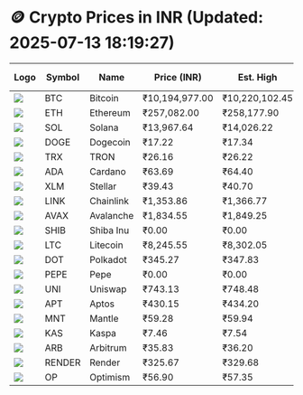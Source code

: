 # 🪙 Crypto Prices in INR (Updated: 2025-07-13 18:19:27)

| Logo | Symbol | Name       | Price (INR) | Est. High | Est. Low | Gross Profit | Fees | Net Profit | ROI % |
|------|--------|------------|-------------|-----------|----------|---------------|------|-------------|--------|
| ![](https://coin-images.coingecko.com/coins/images/1/large/bitcoin.png?1696501400) | BTC    | Bitcoin    | ₹10,194,977.00 | ₹10,220,102.45 | ₹10,169,851.55 | ₹494.12 | ₹200.00 | ₹294.12 | 0.29% |
| ![](https://coin-images.coingecko.com/coins/images/279/large/ethereum.png?1696501628) | ETH    | Ethereum   | ₹257,082.00 | ₹258,177.90 | ₹255,986.10 | ₹856.22 | ₹200.00 | ₹656.22 | 0.66% |
| ![](https://coin-images.coingecko.com/coins/images/4128/large/solana.png?1718769756) | SOL    | Solana     | ₹13,967.64 | ₹14,026.22 | ₹13,909.06 | ₹842.36 | ₹200.00 | ₹642.36 | 0.64% |
| ![](https://coin-images.coingecko.com/coins/images/5/large/dogecoin.png?1696501409) | DOGE   | Dogecoin   | ₹17.22 | ₹17.34 | ₹17.10 | ₹1,350.52 | ₹200.00 | ₹1,150.52 | 1.15% |
| ![](https://coin-images.coingecko.com/coins/images/1094/large/tron-logo.png?1696502193) | TRX    | TRON       | ₹26.16 | ₹26.22 | ₹26.10 | ₹471.29 | ₹200.00 | ₹271.29 | 0.27% |
| ![](https://coin-images.coingecko.com/coins/images/975/large/cardano.png?1696502090) | ADA    | Cardano    | ₹63.69 | ₹64.40 | ₹62.98 | ₹2,262.71 | ₹200.00 | ₹2,062.71 | 2.06% |
| ![](https://coin-images.coingecko.com/coins/images/100/large/fmpFRHHQ_400x400.jpg?1735231350) | XLM    | Stellar    | ₹39.43 | ₹40.70 | ₹38.16 | ₹6,650.77 | ₹200.00 | ₹6,450.77 | 6.45% |
| ![](https://coin-images.coingecko.com/coins/images/877/large/chainlink-new-logo.png?1696502009) | LINK   | Chainlink  | ₹1,353.86 | ₹1,366.77 | ₹1,340.95 | ₹1,925.80 | ₹200.00 | ₹1,725.80 | 1.73% |
| ![](https://coin-images.coingecko.com/coins/images/12559/large/Avalanche_Circle_RedWhite_Trans.png?1696512369) | AVAX   | Avalanche  | ₹1,834.55 | ₹1,849.25 | ₹1,819.85 | ₹1,615.68 | ₹200.00 | ₹1,415.68 | 1.42% |
| ![](https://coin-images.coingecko.com/coins/images/11939/large/shiba.png?1696511800) | SHIB   | Shiba Inu  | ₹0.00 | ₹0.00 | ₹0.00 | ₹907.32 | ₹200.00 | ₹707.32 | 0.71% |
| ![](https://coin-images.coingecko.com/coins/images/2/large/litecoin.png?1696501400) | LTC    | Litecoin   | ₹8,245.55 | ₹8,302.05 | ₹8,189.05 | ₹1,379.94 | ₹200.00 | ₹1,179.94 | 1.18% |
| ![](https://coin-images.coingecko.com/coins/images/12171/large/polkadot.png?1696512008) | DOT    | Polkadot   | ₹345.27 | ₹347.83 | ₹342.71 | ₹1,491.62 | ₹200.00 | ₹1,291.62 | 1.29% |
| ![](https://coin-images.coingecko.com/coins/images/29850/large/pepe-token.jpeg?1696528776) | PEPE   | Pepe       | ₹0.00 | ₹0.00 | ₹0.00 | ₹1,195.38 | ₹200.00 | ₹995.38 | 1.00% |
| ![](https://coin-images.coingecko.com/coins/images/12504/large/uniswap-logo.png?1720676669) | UNI    | Uniswap    | ₹743.13 | ₹748.48 | ₹737.78 | ₹1,449.20 | ₹200.00 | ₹1,249.20 | 1.25% |
| ![](https://coin-images.coingecko.com/coins/images/26455/large/aptos_round.png?1696525528) | APT    | Aptos      | ₹430.15 | ₹434.20 | ₹426.10 | ₹1,902.38 | ₹200.00 | ₹1,702.38 | 1.70% |
| ![](https://coin-images.coingecko.com/coins/images/30980/large/Mantle-Logo-mark.png?1739213200) | MNT    | Mantle     | ₹59.28 | ₹59.94 | ₹58.62 | ₹2,267.32 | ₹200.00 | ₹2,067.32 | 2.07% |
| ![](https://coin-images.coingecko.com/coins/images/25751/large/kaspa-icon-exchanges.png?1696524837) | KAS    | Kaspa      | ₹7.46 | ₹7.54 | ₹7.38 | ₹2,236.53 | ₹200.00 | ₹2,036.53 | 2.04% |
| ![](https://coin-images.coingecko.com/coins/images/16547/large/arb.jpg?1721358242) | ARB    | Arbitrum   | ₹35.83 | ₹36.20 | ₹35.46 | ₹2,064.06 | ₹200.00 | ₹1,864.06 | 1.86% |
| ![](https://coin-images.coingecko.com/coins/images/11636/large/rndr.png?1696511529) | RENDER | Render     | ₹325.67 | ₹329.68 | ₹321.66 | ₹2,493.95 | ₹200.00 | ₹2,293.95 | 2.29% |
| ![](https://coin-images.coingecko.com/coins/images/25244/large/Optimism.png?1696524385) | OP     | Optimism   | ₹56.90 | ₹57.35 | ₹56.45 | ₹1,583.62 | ₹200.00 | ₹1,383.62 | 1.38% |
